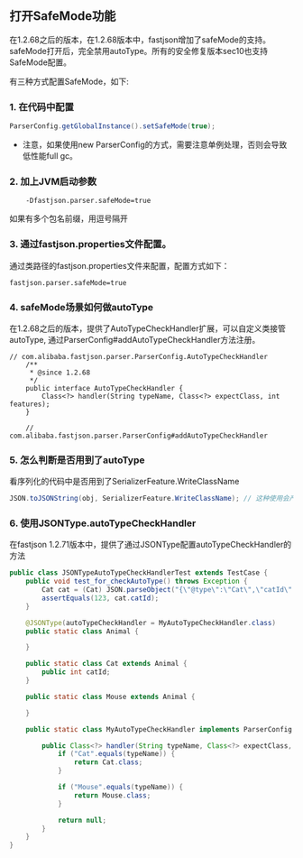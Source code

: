 ## 打开SafeMode功能
在1.2.68之后的版本，在1.2.68版本中，fastjson增加了safeMode的支持。safeMode打开后，完全禁用autoType。所有的安全修复版本sec10也支持SafeMode配置。

有三种方式配置SafeMode，如下:<br/>
### 1. 在代码中配置
```java
ParserConfig.getGlobalInstance().setSafeMode(true); 
```
* 注意，如果使用new ParserConfig的方式，需要注意单例处理，否则会导致低性能full gc。


### 2. 加上JVM启动参数
```script
    -Dfastjson.parser.safeMode=true 
```
如果有多个包名前缀，用逗号隔开

### 3. 通过fastjson.properties文件配置。
通过类路径的fastjson.properties文件来配置，配置方式如下：
```
fastjson.parser.safeMode=true
```

### 4. safeMode场景如何做autoType
在1.2.68之后的版本，提供了AutoTypeCheckHandler扩展，可以自定义类接管autoType, 通过ParserConfig#addAutoTypeCheckHandler方法注册。

```
// com.alibaba.fastjson.parser.ParserConfig.AutoTypeCheckHandler
    /**
     * @since 1.2.68
     */
    public interface AutoTypeCheckHandler {
        Class<?> handler(String typeName, Class<?> expectClass, int features);
    }

    // com.alibaba.fastjson.parser.ParserConfig#addAutoTypeCheckHandler
```

### 5. 怎么判断是否用到了autoType
看序列化的代码中是否用到了SerializerFeature.WriteClassName
```java
JSON.toJSONString(obj, SerializerFeature.WriteClassName); // 这种使用会产生@type
```

### 6. 使用JSONType.autoTypeCheckHandler
在fastjson 1.2.71版本中，提供了通过JSONType配置autoTypeCheckHandler的方法
```java
public class JSONTypeAutoTypeCheckHandlerTest extends TestCase {
    public void test_for_checkAutoType() throws Exception {
        Cat cat = (Cat) JSON.parseObject("{\"@type\":\"Cat\",\"catId\":123}", Animal.class);
        assertEquals(123, cat.catId);
    }

    @JSONType(autoTypeCheckHandler = MyAutoTypeCheckHandler.class)
    public static class Animal {

    }

    public static class Cat extends Animal {
        public int catId;
    }

    public static class Mouse extends Animal {

    }

    public static class MyAutoTypeCheckHandler implements ParserConfig.AutoTypeCheckHandler {

        public Class<?> handler(String typeName, Class<?> expectClass, int features) {
            if ("Cat".equals(typeName)) {
                return Cat.class;
            }

            if ("Mouse".equals(typeName)) {
                return Mouse.class;
            }

            return null;
        }
    }
}
```


